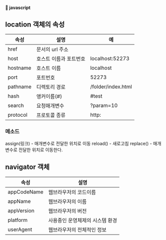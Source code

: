 #### :peach: javascript

## location 객체의 속성

| 속성 | 설명 | 예 
|---|---|---|
|href|문서의 url 주소||
|host| 호스트 이름과 포트번호|localhost:52273|
|hostname|호스트 이름| localhost|
|port|포트번호|52273|
|pathname|디렉토리 경로| /folder/index.html|
|hash|앵커이름(#)|#test|
|search|요청매개변수| ?param=10|
|protocol|프로토콜 종류 |http:|

### 메소드
assign(링크) - 매개변수로 전달한 위치로 이동
reload() - 새로고침
replace() - 매개변수로 전달한 위치로 이동한다. 

## navigator 객체

| 속성 | 설명 | 
|---|---|
|appCodeName | 웹브라우저의 코드이름 |
|appName | 웹브라우저의 이름 |
|appVersion | 웹브라우저의 버전 |
|platform | 사용중인 운영체제의 시스템 환경|
|userAgent | 웹브라우저의 전체적인 정보 |


